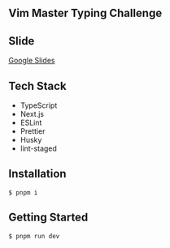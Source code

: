 ## Vim Master Typing Challenge
<!-- メインビジュアルを載せる -->
<!-- 概要を書く -->

<!-- ## DEMO -->
<!-- 動画を載せる -->

## Slide
[Google Slides](https://docs.google.com/presentation/d/1gg3tKcLRwyVUwuubDJ3aXTMTYMnva1Ii/edit?usp=sharing&ouid=104510683651712264348&rtpof=true&sd=true)

<!-- ## Features -->
<!-- プロダクトの特徴を書く -->

## Tech Stack
<!-- 技術スタックを載せる -->
- TypeScript
- Next.js
- ESLint
- Prettier
- Husky
- lint-staged

## Installation
<!-- インストール方法・コマンドを書く -->
```console
$ pnpm i
```

## Getting Started
<!-- 実行する方法などを書く -->
```console
$ pnpm run dev
```
